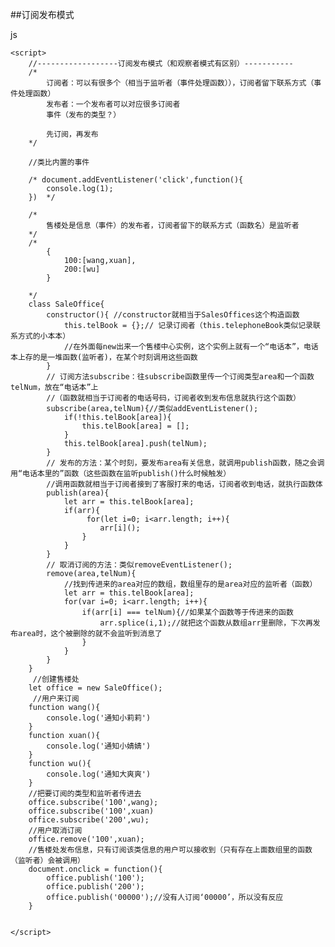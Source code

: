 ##订阅发布模式

js

	<script>
        //------------------订阅发布模式（和观察者模式有区别）-----------
        /*
            订阅者：可以有很多个（相当于监听者（事件处理函数）），订阅者留下联系方式（事件处理函数）
            发布者：一个发布者可以对应很多订阅者
            事件（发布的类型？）

            先订阅，再发布
        */

        //类比内置的事件

        /* document.addEventListener('click',function(){
            console.log(1);
        })  */

        /*
            售楼处是信息（事件）的发布者，订阅者留下的联系方式（函数名）是监听者
        */
        /*  
            {
                100:[wang,xuan],
                200:[wu]
            }
            
        */
        class SaleOffice{
            constructor(){ //constructor就相当于SalesOffices这个构造函数
                this.telBook = {};// 记录订阅者（this.telephoneBook类似记录联系方式的小本本）
				//在外面每new出来一个售楼中心实例，这个实例上就有一个“电话本”，电话本上存的是一堆函数(监听者)，在某个时刻调用这些函数
            }
            // 订阅方法subscribe：往subscribe函数里传一个订阅类型area和一个函数telNum，放在“电话本”上
            //（函数就相当于订阅者的电话号码，订阅者收到发布信息就执行这个函数）
            subscribe(area,telNum){//类似addEventListener();
                if(!this.telBook[area]){
                    this.telBook[area] = [];
                }
                this.telBook[area].push(telNum);
            }
            // 发布的方法：某个时刻，要发布area有关信息，就调用publish函数，随之会调用“电话本里的”函数（这些函数在监听publish()什么时候触发）
			//调用函数就相当于订阅者接到了客服打来的电话，订阅者收到电话，就执行函数体
            publish(area){
                let arr = this.telBook[area];
                if(arr){
                     for(let i=0; i<arr.length; i++){
                        arr[i]();
                    }
                }       
            }
            // 取消订阅的方法：类似removeEventListener();
            remove(area,telNum){
                //找到传进来的area对应的数组，数组里存的是area对应的监听者（函数）
                let arr = this.telBook[area];
                for(var i=0; i<arr.length; i++){
                    if(arr[i] === telNum){//如果某个函数等于传进来的函数
                        arr.splice(i,1);//就把这个函数从数组arr里删除，下次再发布area时，这个被删除的就不会监听到消息了
                    }
                }
            }
        }    
         //创建售楼处
        let office = new SaleOffice();
         //用户来订阅
        function wang(){
            console.log('通知小莉莉')
        }
        function xuan(){
            console.log('通知小婧婧')
        }
        function wu(){
            console.log('通知大爽爽')
        }
        //把要订阅的类型和监听者传进去
        office.subscribe('100',wang);
        office.subscribe('100',xuan)
        office.subscribe('200',wu);
        //用户取消订阅
        office.remove('100',xuan);
        //售楼处发布信息，只有订阅该类信息的用户可以接收到（只有存在上面数组里的函数（监听者）会被调用）
        document.onclick = function(){
            office.publish('100'); 
            office.publish('200');
            office.publish('00000');//没有人订阅‘00000’，所以没有反应
        }


	</script>